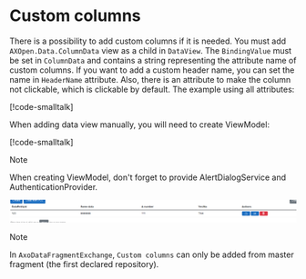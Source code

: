 # Custom columns

There is a possibility to add custom columns if it is needed. You must add `AXOpen.Data.ColumnData` view as a child in `DataView`. The `BindingValue` must be set in `ColumnData` and contains a string representing the attribute name of custom columns. If you want to add a custom header name, you can set the name in `HeaderName` attribute. Also, there is an attribute to make the column not clickable, which is clickable by default. The example using all attributes:

[!code-smalltalk[](../app/ix-blazor/librarytemplate.blazor/Pages/Testing.razor?name=CustomColumns)]

When adding data view manually, you will need to create ViewModel:

[!code-smalltalk[](../app/ix-blazor/librarytemplate.blazor/Pages/Testing.razor?name=CustomColumnsCode)]

> [!NOTE]
> When creating ViewModel, don't forget to provide AlertDialogService and AuthenticationProvider.

![Custom columns](assets/CustomColumns.png)

> [!NOTE]
> In `AxoDataFragmentExchange`, `Custom columns` can only be added from master fragment (the first declared repository).
